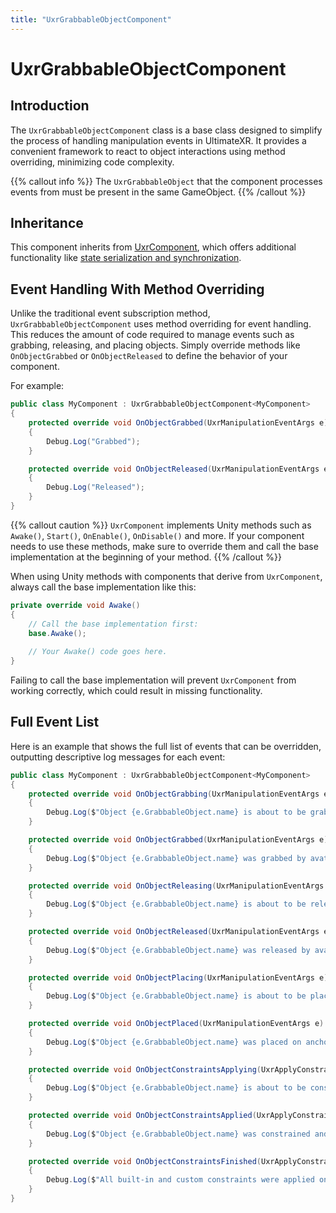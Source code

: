 ```yaml
---
title: "UxrGrabbableObjectComponent"
---
```


# UxrGrabbableObjectComponent

## Introduction
The `UxrGrabbableObjectComponent` class is a base class designed to simplify the process of handling manipulation events in UltimateXR. It provides a convenient framework to react to object interactions using method overriding, minimizing code complexity.

{{% callout info %}}
The `UxrGrabbableObject` that the component processes events from must be present in the same GameObject.
{{% /callout %}}

## Inheritance
This component inherits from [UxrComponent](/docs/programming-guide/architecture/uxrcomponent), which offers additional functionality like [state serialization and synchronization](/docs/programming-guide/state-serialization-and-synchronization/introduction).

## Event Handling With Method Overriding
Unlike the traditional event subscription method, `UxrGrabbableObjectComponent` uses method overriding for event handling. This reduces the amount of code required to manage events such as grabbing, releasing, and placing objects. Simply override methods like `OnObjectGrabbed` or `OnObjectReleased` to define the behavior of your component.

For example:
```c#
public class MyComponent : UxrGrabbableObjectComponent<MyComponent>
{
    protected override void OnObjectGrabbed(UxrManipulationEventArgs e)
    {
        Debug.Log("Grabbed");
    }

    protected override void OnObjectReleased(UxrManipulationEventArgs e)
    {
        Debug.Log("Released");
    }
}
```

{{% callout caution %}}
`UxrComponent` implements Unity methods such as `Awake()`, `Start()`, `OnEnable()`, `OnDisable()` and more. If your component needs to use these methods, make sure to override them and call the base implementation at the beginning of your method.
{{% /callout %}}

When using Unity methods with components that derive from `UxrComponent`, always call the base implementation like this:
```c#
private override void Awake()
{
	// Call the base implementation first:
	base.Awake();
	
	// Your Awake() code goes here.
}
```
Failing to call the base implementation will prevent `UxrComponent` from working correctly, which could result in missing functionality.

## Full Event List

Here is an example that shows the full list of events that can be overridden, outputting descriptive log messages for each event:
```c#
public class MyComponent : UxrGrabbableObjectComponent<MyComponent>
{
    protected override void OnObjectGrabbing(UxrManipulationEventArgs e)
    {
        Debug.Log($"Object {e.GrabbableObject.name} is about to be grabbed by avatar {e.Grabber.Avatar.name}");
    }

    protected override void OnObjectGrabbed(UxrManipulationEventArgs e)
    {
        Debug.Log($"Object {e.GrabbableObject.name} was grabbed by avatar {e.Grabber.Avatar.name}");
    }

    protected override void OnObjectReleasing(UxrManipulationEventArgs e)
    {
        Debug.Log($"Object {e.GrabbableObject.name} is about to be released by avatar {e.Grabber.Avatar.name}");
    }

    protected override void OnObjectReleased(UxrManipulationEventArgs e)
    {
        Debug.Log($"Object {e.GrabbableObject.name} was released by avatar {e.Grabber.Avatar.name}");
    }

    protected override void OnObjectPlacing(UxrManipulationEventArgs e)
    {
        Debug.Log($"Object {e.GrabbableObject.name} is about to be placed on anchor {e.GrabbableAnchor.name} by avatar {e.Grabber.Avatar.name}");
    }

    protected override void OnObjectPlaced(UxrManipulationEventArgs e)
    {
        Debug.Log($"Object {e.GrabbableObject.name} was placed on anchor {e.GrabbableAnchor.name} by avatar {e.Grabber.Avatar.name}");
    }

    protected override void OnObjectConstraintsApplying(UxrApplyConstraintsEventArgs e)
    {
        Debug.Log($"Object {e.GrabbableObject.name} is about to be constrained (if required)");
    }

    protected override void OnObjectConstraintsApplied(UxrApplyConstraintsEventArgs e)
    {
        Debug.Log($"Object {e.GrabbableObject.name} was constrained and can now be constrained using user specific code");
    }

    protected override void OnObjectConstraintsFinished(UxrApplyConstraintsEventArgs e)
    {
        Debug.Log($"All built-in and custom constraints were applied on object object {e.GrabbableObject.name}");
    }
}
```